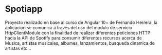 # Spotiapp

Proyecto realizado en base al curso de Angular 10+ de Fernando Herrera, la aplicacion se comunica a traves del uso del modulo de servicio HttpClientModule con la finalidad de realizar diferentes peticiones HTTP hacia la API de Spotify para consumir diferentes recursos acerca de Musica, artistas musicales, albumes, lanzamientos, busqueda dinamica de artistas etc...
